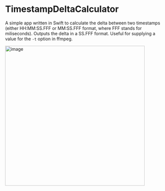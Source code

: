 # TimestampDeltaCalculator

A simple app written in Swift to calculate the delta between two timestamps (either HH:MM:SS.FFF or MM:SS.FFF format, where FFF stands for miliseconds). Outputs the delta in a SS.FFF format. Useful for supplying a value for the ```-t``` option in ffmpeg.

<img width="450" alt="image" src="https://user-images.githubusercontent.com/113775151/208904887-d5af60e0-e553-4084-ab89-70c511b918c7.png">
